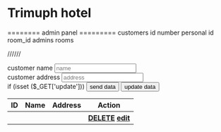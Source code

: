 # Trimuph hotel
======== admin panel =========
customers
id number personal id  room_id
admins
rooms

//////
<div class="container col-6">
    <div class="card">
        <div class="card-body">
            <form method="POST">
                <div class="form-group">
                    <label >customer name</label>
                    <input type="text" name="cusName" placeholder="name" class="form-control">
                </div>
                <div class="form-group">
                    <label >customer address</label>
                    <input type="text" name="addName" placeholder="address" class="form-control">
                </div>
                if (isset ($_GET['update']))
                <button name="send" class="btn btn-info btn-block " > send data </button>
                <button name="update" class="btn btn-info btn-block " > update data </button>
            </form>         
        </div>
    </div>
</div>
<div class="container col-6">
    <div class="card">
        <div class="card-body"> 
            <table class="table"> 
                    <tr>
                        <th>ID</th>
                        <th>Name</th>
                        <th>Address</th>
                        <th>Action</th>
                    </tr>
                <?php foreach($alldata as $data ){ ?>
                    <tr>
                        <th><?php echo $data['id'] ?></th>
                        <th><?php echo $data['name'] ?></th>
                        <th><?php echo $data['address'] ?></th>
                        <th><a href="index.php?delete=<?php echo $data['id'] ?>" class="btn btn-danger">DELETE</a> 
                        <a href="index.php?update=<?php echo $data['id'] ?>" class="btn btn-danger">edit</a> </th>
                    </tr>
                <?php } ?>
            </table>
        </div>    
    </div>
</div>